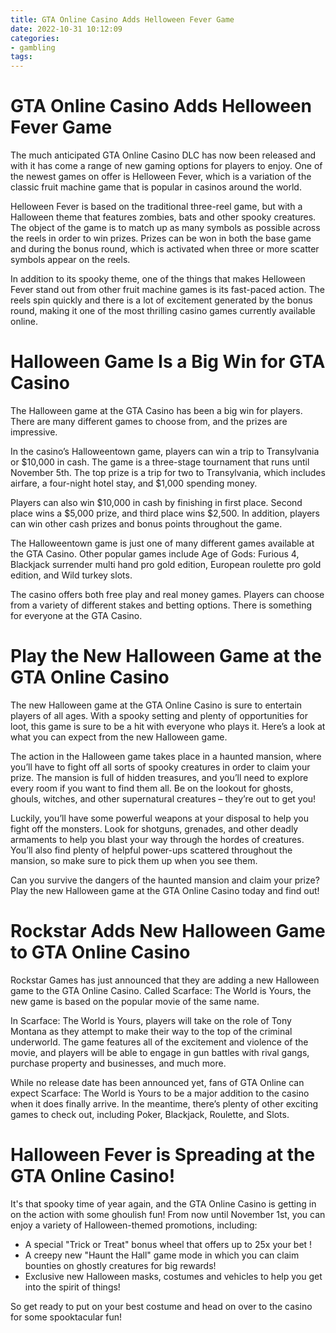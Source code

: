 ```yaml
---
title: GTA Online Casino Adds Helloween Fever Game
date: 2022-10-31 10:12:09
categories:
- gambling
tags:
---
```



#  GTA Online Casino Adds Helloween Fever Game

The much anticipated GTA Online Casino DLC has now been released and with it has come a range of new gaming options for players to enjoy. One of the newest games on offer is Helloween Fever, which is a variation of the classic fruit machine game that is popular in casinos around the world.

Helloween Fever is based on the traditional three-reel game, but with a Halloween theme that features zombies, bats and other spooky creatures. The object of the game is to match up as many symbols as possible across the reels in order to win prizes. Prizes can be won in both the base game and during the bonus round, which is activated when three or more scatter symbols appear on the reels.

In addition to its spooky theme, one of the things that makes Helloween Fever stand out from other fruit machine games is its fast-paced action. The reels spin quickly and there is a lot of excitement generated by the bonus round, making it one of the most thrilling casino games currently available online.

#  Halloween Game Is a Big Win for GTA Casino

The Halloween game at the GTA Casino has been a big win for players. There are many different games to choose from, and the prizes are impressive.

In the casino’s Halloweentown game, players can win a trip to Transylvania or $10,000 in cash. The game is a three-stage tournament that runs until November 5th. The top prize is a trip for two to Transylvania, which includes airfare, a four-night hotel stay, and $1,000 spending money.

Players can also win $10,000 in cash by finishing in first place. Second place wins a $5,000 prize, and third place wins $2,500. In addition, players can win other cash prizes and bonus points throughout the game.

The Halloweentown game is just one of many different games available at the GTA Casino. Other popular games include Age of Gods: Furious 4, Blackjack surrender multi hand pro gold edition, European roulette pro gold edition, and Wild turkey slots.

The casino offers both free play and real money games. Players can choose from a variety of different stakes and betting options. There is something for everyone at the GTA Casino.

#  Play the New Halloween Game at the GTA Online Casino

The new Halloween game at the GTA Online Casino is sure to entertain players of all ages. With a spooky setting and plenty of opportunities for loot, this game is sure to be a hit with everyone who plays it. Here’s a look at what you can expect from the new Halloween game.

The action in the Halloween game takes place in a haunted mansion, where you’ll have to fight off all sorts of spooky creatures in order to claim your prize. The mansion is full of hidden treasures, and you’ll need to explore every room if you want to find them all. Be on the lookout for ghosts, ghouls, witches, and other supernatural creatures – they’re out to get you!

Luckily, you’ll have some powerful weapons at your disposal to help you fight off the monsters. Look for shotguns, grenades, and other deadly armaments to help you blast your way through the hordes of creatures. You’ll also find plenty of helpful power-ups scattered throughout the mansion, so make sure to pick them up when you see them.

Can you survive the dangers of the haunted mansion and claim your prize? Play the new Halloween game at the GTA Online Casino today and find out!

#  Rockstar Adds New Halloween Game to GTA Online Casino

Rockstar Games has just announced that they are adding a new Halloween game to the GTA Online Casino. Called Scarface: The World is Yours, the new game is based on the popular movie of the same name.

In Scarface: The World is Yours, players will take on the role of Tony Montana as they attempt to make their way to the top of the criminal underworld. The game features all of the excitement and violence of the movie, and players will be able to engage in gun battles with rival gangs, purchase property and businesses, and much more.

While no release date has been announced yet, fans of GTA Online can expect Scarface: The World is Yours to be a major addition to the casino when it does finally arrive. In the meantime, there’s plenty of other exciting games to check out, including Poker, Blackjack, Roulette, and Slots.

#  Halloween Fever is Spreading at the GTA Online Casino!

It's that spooky time of year again, and the GTA Online Casino is getting in on the action with some ghoulish fun! From now until November 1st, you can enjoy a variety of Halloween-themed promotions, including:

- A special "Trick or Treat" bonus wheel that offers up to 25x your bet
!
- A creepy new "Haunt the Hall" game mode in which you can claim bounties on ghostly creatures for big rewards!
- Exclusive new Halloween masks, costumes and vehicles to help you get into the spirit of things!

So get ready to put on your best costume and head on over to the casino for some spooktacular fun!